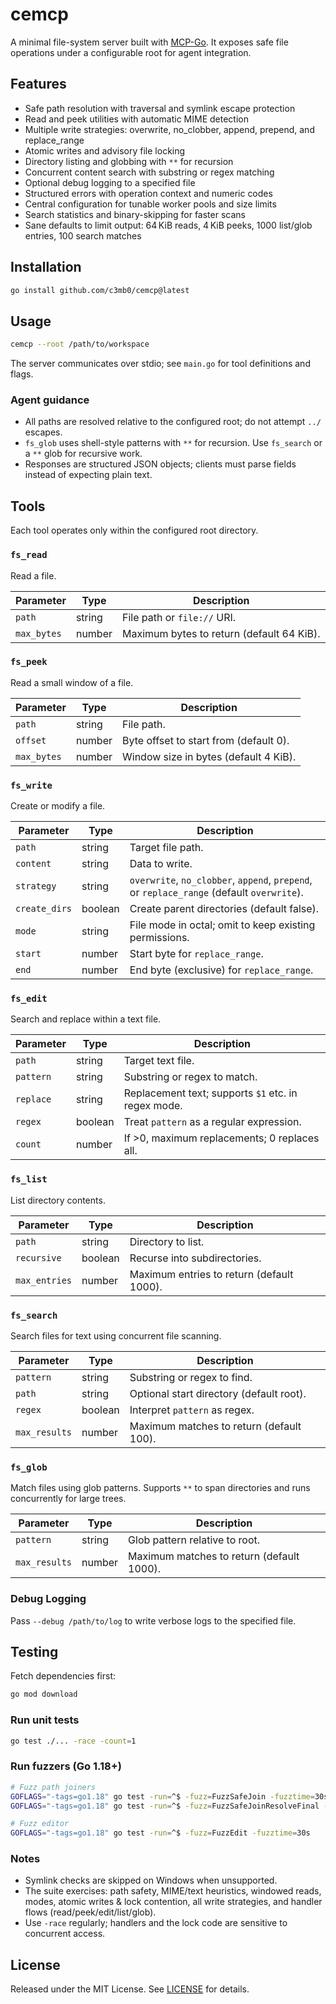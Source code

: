 # cemcp

A minimal file-system server built with [MCP-Go](https://github.com/mark3labs/mcp-go). It exposes safe file operations under a configurable root for agent integration.

## Features

- Safe path resolution with traversal and symlink escape protection
- Read and peek utilities with automatic MIME detection
- Multiple write strategies: overwrite, no_clobber, append, prepend, and replace_range
- Atomic writes and advisory file locking
- Directory listing and globbing with `**` for recursion
- Concurrent content search with substring or regex matching
- Optional debug logging to a specified file
- Structured errors with operation context and numeric codes
- Central configuration for tunable worker pools and size limits
- Search statistics and binary-skipping for faster scans
- Sane defaults to limit output: 64 KiB reads, 4 KiB peeks, 1000 list/glob entries, 100 search matches

## Installation

```bash
go install github.com/c3mb0/cemcp@latest
```

## Usage

```bash
cemcp --root /path/to/workspace
```

The server communicates over stdio; see `main.go` for tool definitions and flags.

### Agent guidance

- All paths are resolved relative to the configured root; do not attempt `../` escapes.
- `fs_glob` uses shell-style patterns with `**` for recursion. Use `fs_search` or a `**` glob for recursive work.
- Responses are structured JSON objects; clients must parse fields instead of expecting plain text.

## Tools

Each tool operates only within the configured root directory.

### `fs_read`
Read a file.

| Parameter | Type | Description |
|-----------|------|-------------|
| `path` | string | File path or `file://` URI. |
| `max_bytes` | number | Maximum bytes to return (default 64&nbsp;KiB). |

### `fs_peek`
Read a small window of a file.

| Parameter | Type | Description |
|-----------|------|-------------|
| `path` | string | File path. |
| `offset` | number | Byte offset to start from (default 0). |
| `max_bytes` | number | Window size in bytes (default 4&nbsp;KiB). |

### `fs_write`
Create or modify a file.

| Parameter | Type | Description |
|-----------|------|-------------|
| `path` | string | Target file path. |
| `content` | string | Data to write. |
| `strategy` | string | `overwrite`, `no_clobber`, `append`, `prepend`, or `replace_range` (default `overwrite`). |
| `create_dirs` | boolean | Create parent directories (default false). |
| `mode` | string | File mode in octal; omit to keep existing permissions. |
| `start` | number | Start byte for `replace_range`. |
| `end` | number | End byte (exclusive) for `replace_range`. |

### `fs_edit`
Search and replace within a text file.

| Parameter | Type | Description |
|-----------|------|-------------|
| `path` | string | Target text file. |
| `pattern` | string | Substring or regex to match. |
| `replace` | string | Replacement text; supports `$1` etc. in regex mode. |
| `regex` | boolean | Treat `pattern` as a regular expression. |
| `count` | number | If >0, maximum replacements; 0 replaces all. |

### `fs_list`
List directory contents.

| Parameter | Type | Description |
|-----------|------|-------------|
| `path` | string | Directory to list. |
| `recursive` | boolean | Recurse into subdirectories. |
| `max_entries` | number | Maximum entries to return (default 1000). |

### `fs_search`
Search files for text using concurrent file scanning.

| Parameter | Type | Description |
|-----------|------|-------------|
| `pattern` | string | Substring or regex to find. |
| `path` | string | Optional start directory (default root). |
| `regex` | boolean | Interpret `pattern` as regex. |
| `max_results` | number | Maximum matches to return (default 100). |

### `fs_glob`
Match files using glob patterns. Supports `**` to span directories and runs concurrently for large trees.

| Parameter | Type | Description |
|-----------|------|-------------|
| `pattern` | string | Glob pattern relative to root. |
| `max_results` | number | Maximum matches to return (default 1000). |

### Debug Logging

Pass `--debug /path/to/log` to write verbose logs to the specified file.

## Testing

Fetch dependencies first:

```bash
go mod download
```

### Run unit tests

```bash
go test ./... -race -count=1
```

### Run fuzzers (Go 1.18+)

```bash
# Fuzz path joiners
GOFLAGS="-tags=go1.18" go test -run=^$ -fuzz=FuzzSafeJoin -fuzztime=30s
GOFLAGS="-tags=go1.18" go test -run=^$ -fuzz=FuzzSafeJoinResolveFinal -fuzztime=30s

# Fuzz editor
GOFLAGS="-tags=go1.18" go test -run=^$ -fuzz=FuzzEdit -fuzztime=30s
```

### Notes
- Symlink checks are skipped on Windows when unsupported.
- The suite exercises: path safety, MIME/text heuristics, windowed reads, modes, atomic writes & lock contention, all write strategies, and handler flows (read/peek/edit/list/glob).
- Use `-race` regularly; handlers and the lock code are sensitive to concurrent access.

## License

Released under the MIT License. See [LICENSE](LICENSE) for details.

